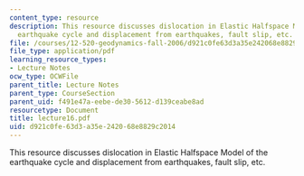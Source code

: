 ```yaml
---
content_type: resource
description: This resource discusses dislocation in Elastic Halfspace Model of the
  earthquake cycle and displacement from earthquakes, fault slip, etc.
file: /courses/12-520-geodynamics-fall-2006/d921c0fe63d3a35e242068e8829c2014_lecture16.pdf
file_type: application/pdf
learning_resource_types:
- Lecture Notes
ocw_type: OCWFile
parent_title: Lecture Notes
parent_type: CourseSection
parent_uid: f491e47a-eebe-de30-5612-d139ceabe8ad
resourcetype: Document
title: lecture16.pdf
uid: d921c0fe-63d3-a35e-2420-68e8829c2014
---
```

This resource discusses dislocation in Elastic Halfspace Model of the earthquake cycle and displacement from earthquakes, fault slip, etc.

